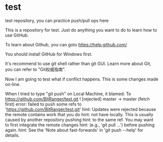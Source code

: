 test
====

test repository, you can practice push/pull ops here

This is a repository for test. Just do anything you want
to do to learn how to use GitHub.

To learn about Github, you can goto
https://help.github.com/

You should install GitHub for Windows first.

It's recommend to use git shell rather than git GUI.
Learn more about Git, you can refer to "Git权威指南".

Now I am going to test what if conflict happens.
This is some changes made on-line.

When I tried to type "git push" on Local Machine, it blamed:
To https://github.com/BitRanger/test.git
 ! [rejected]        master -> master (fetch first)
error: failed to push some refs to 'https://github.com/BitRanger/test.git'
hint: Updates were rejected because the remote contains work that you do
hint: not have locally. This is usually caused by another repository pushing
hint: to the same ref. You may want to first integrate the remote changes
hint: (e.g., 'git pull ...') before pushing again.
hint: See the 'Note about fast-forwards' in 'git push --help' for details.

